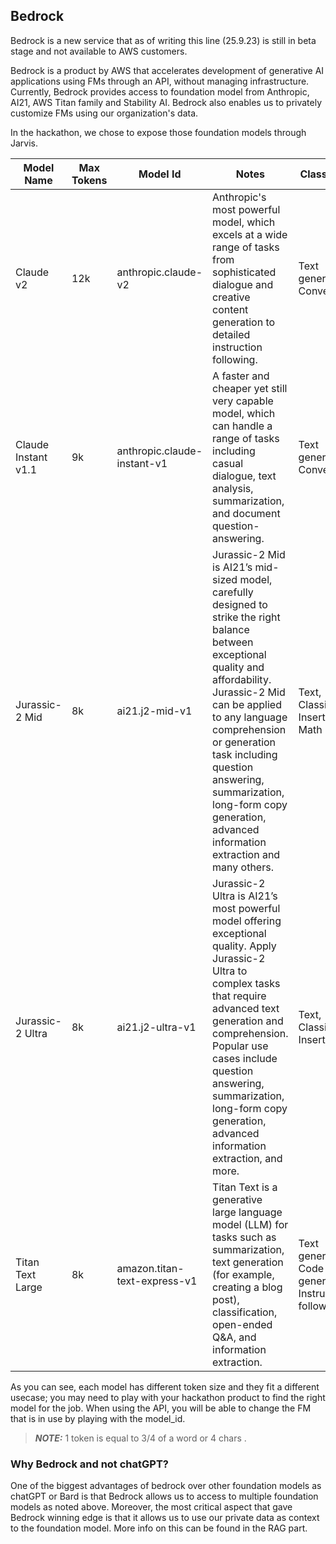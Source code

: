 ## Bedrock

Bedrock is a new service that as of writing this line (25.9.23) is still in beta stage and not available to AWS customers.

Bedrock is a product by AWS that accelerates development of generative AI applications using FMs through an API, without managing infrastructure.
Currently, Bedrock provides access to foundation model from Anthropic, AI21, AWS Titan family and Stability AI.
Bedrock also enables us to privately customize FMs using our organization's data.


In the hackathon, we chose to expose those foundation models through Jarvis.

| Model Name            | Max Tokens | Model Id                     | Notes                                                                                                                                                                                                                                                                                                                                           | Classification                                          |
|-----------------------|------------|------------------------------|-------------------------------------------------------------------------------------------------------------------------------------------------------------------------------------------------------------------------------------------------------------------------------------------------------------------------------------------------|---------------------------------------------------------|
| Claude v2             | 12k        | anthropic.claude-v2          | Anthropic's most powerful model, which excels at a wide range of tasks from sophisticated dialogue and creative content generation to detailed instruction following.                                                                                                                                                                           | Text generation, Conversational                         |
| Claude Instant   v1.1 | 9k         | anthropic.claude-instant-v1  | A faster and cheaper yet still very capable model, which can handle a range of tasks including casual dialogue, text analysis, summarization, and document question-answering.                                                                                                                                                                  | Text generation, Conversational                         |
| Jurassic-2 Mid        | 8k         | ai21.j2-mid-v1               | Jurassic-2 Mid is AI21’s mid-sized model, carefully designed to strike the right balance between exceptional quality and affordability. Jurassic-2 Mid can be applied to any language comprehension or generation task including question answering, summarization, long-form copy generation, advanced information extraction and many others. | Text, Classification, Insert/edit, Math                 |
| Jurassic-2 Ultra      | 8k         | ai21.j2-ultra-v1             | Jurassic-2 Ultra is AI21’s most powerful model offering exceptional quality. Apply Jurassic-2 Ultra to complex tasks that require advanced text generation and comprehension. Popular use cases include question answering, summarization, long-form copy generation, advanced information extraction, and more.                                | Text, Classification, Insert/edit                       |
| Titan Text Large      | 8k         | amazon.titan-text-express-v1 | Titan Text is a generative large language model (LLM) for tasks such as summarization, text generation (for example, creating a blog post), classification, open-ended Q&A, and information extraction.                                                                                                                                         | Text generation, Code generation, Instruction following |

As you can see, each model has different token size and they fit a different usecase; you may need to play with your 
hackathon product to find the right model for the job.
When using the API, you will be able to change the FM that is in use by playing with the model_id.


> **_NOTE:_** 1 token is equal to 3/4 of a word or 4 chars
.


### Why Bedrock and not chatGPT?
One of the biggest advantages of bedrock over other foundation models as chatGPT or Bard is that
Bedrock allows us to access to multiple foundation models as noted above. Moreover, the most critical aspect that gave Bedrock winning edge is that it allows us to use our private data as context to the foundation model. More info on this can be found in the RAG part.
